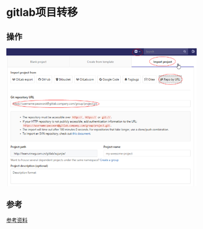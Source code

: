 # gitlab项目转移

## 操作

![无签名](../../image/20190520094645.png)

## 参考

[参考资料](https://blog.csdn.net/regean/article/details/83030021)